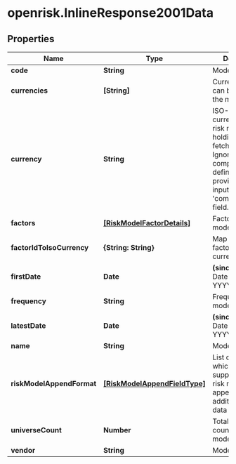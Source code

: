 # openrisk.InlineResponse2001Data

## Properties

Name | Type | Description | Notes
------------ | ------------- | ------------- | -------------
**code** | **String** | Model code | 
**currencies** | **[String]** | Currencies that can be used with the model | 
**currency** | **String** | ISO-4217 currency code for risk model and holdings data to fetch and use. Ignored only for composite asset definitions provided as inputs via &#39;compositeAssets&#39; field. | 
**factors** | [**[RiskModelFactorDetails]**](RiskModelFactorDetails.md) | Factors of the model | 
**factorIdToIsoCurrency** | **{String: String}** | Map of currency factor IDs to ISO currency code. | 
**firstDate** | **Date** | **(since 1.12.0)**  Date format YYYY-MM-DD. | 
**frequency** | **String** | Frequency of the model | 
**latestDate** | **Date** | **(since 1.12.0)**  Date format YYYY-MM-DD. | 
**name** | **String** | Model name | 
**riskModelAppendFormat** | [**[RiskModelAppendFieldType]**](RiskModelAppendFieldType.md) | List of fields which are supported by the risk model for appending additional asset data | [optional] 
**universeCount** | **Number** | Total universe count of the model | 
**vendor** | **String** | Model vendor | 


